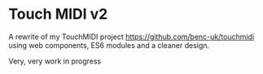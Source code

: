 # Touch MIDI v2

A rewrite of my TouchMIDI project https://github.com/benc-uk/touchmidi using web components, ES6 modules and a cleaner design.

Very, very work in progress
